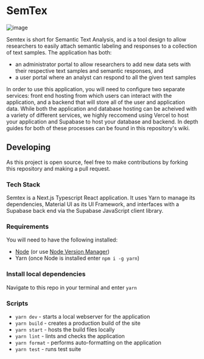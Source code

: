 # SemTex

![image](https://user-images.githubusercontent.com/34858205/196072281-47c72595-9023-4c46-b990-74e21c30c314.png)

Semtex is short for Semantic Text Analysis, and is a tool design to allow researchers to easily attach semantic labeling and responses to a collection of text samples. The application has both:

- an administrator portal to allow researchers to add new data sets with their respective text samples and semantic responses, and
- a user portal where an analyst can respond to all the given text samples

In order to use this application, you will need to configure two separate services: front end hosting from which users can interact with the application, and a backend that will store all of the user and application data. While both the application and database hosting can be acheived with a variety of different services, we highly reccomend using Vercel to host your application and Supabase to host your database and backend. In depth guides for both of these processes can be found in this repository's wiki.

## Developing

As this project is open source, feel free to make contributions by forking this repository and making a pull request.

### Tech Stack

Semtex is a Next.js Typescript React application. It uses Yarn to manage its dependencies, Material UI as its UI Framework, and interfaces with a Supabase back end via the Supabase JavaScript client library.

### Requirements

You will need to have the following installed:

- [Node](https://nodejs.org/en/) (or use [Node Version Manager](https://github.com/nvm-sh/nvm))
- Yarn (once Node is installed enter `npm i -g yarn`)

### Install local dependencies

Navigate to this repo in your terminal and enter `yarn`

### Scripts

- `yarn dev` - starts a local webserver for the application
- `yarn build` - creates a production build of the site
- `yarn start` - hosts the build files locally
- `yarn lint` - lints and checks the application
- `yarn format` - performs auto-formatting on the application
- `yarn test` - runs test suite
